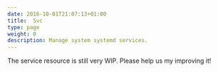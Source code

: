 ```yaml
---
date: 2016-10-01T21:07:13+01:00
title:  Svc
type: page
weight: 0
description: Manage system systemd services.
---
```


The service resource is still very WIP. Please help us my improving it!
